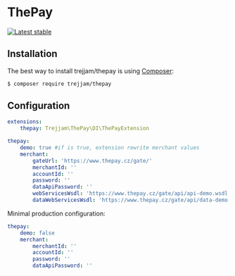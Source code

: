 ThePay
======

[![Latest stable](https://img.shields.io/packagist/v/trejjam/thepay.svg)](https://packagist.org/packages/trejjam/thepay)

Installation
------------

The best way to install trejjam/thepay is using  [Composer](http://getcomposer.org/):

```sh
$ composer require trejjam/thepay
```

Configuration
-------------

```yml
extensions:
	thepay: Trejjam\ThePay\DI\ThePayExtension

thepay:
	demo: true #if is true, extension rewrite merchant values
	merchant:
		gateUrl: 'https://www.thepay.cz/gate/'
		merchantId: ''
		accountId: ''
		password: ''
		dataApiPassword: ''
		webServicesWsdl: 'https://www.thepay.cz/gate/api/api-demo.wsdl'
		dataWebServicesWsdl: 'https://www.thepay.cz/gate/api/data-demo.wsdl'
```

Minimal production configuration:
```yml
thepay:
	demo: false
	merchant:
		merchantId: ''
		accountId: ''
		password: ''
		dataApiPassword: ''
```
